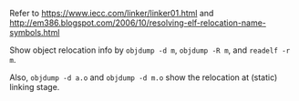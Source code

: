 Refer to https://www.iecc.com/linker/linker01.html and http://em386.blogspot.com/2006/10/resolving-elf-relocation-name-symbols.html

Show object relocation info by `objdump -d m`, `objdump -R m`, and `readelf -r m`.

Also, `objdump -d a.o` and `objdump -d m.o` show the relocation at (static) linking stage.

